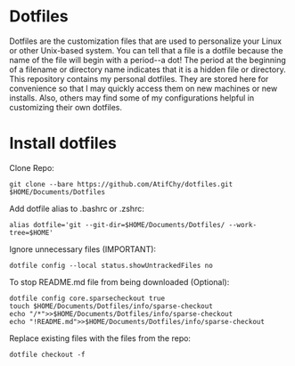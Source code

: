 #  Dotfiles

Dotfiles are the customization files that are used to personalize your Linux or other Unix-based system.  You can tell that a file is a dotfile because the name of the file will begin with a period--a dot!  The period at the beginning of a filename or directory name indicates that it is a hidden file or directory.  This repository contains my personal dotfiles.  They are stored here for convenience so that I may quickly access them on new machines or new installs.  Also, others may find some of my configurations helpful in customizing their own dotfiles.  

#  Install dotfiles
Clone Repo:
```
git clone --bare https://github.com/AtifChy/dotfiles.git $HOME/Documents/Dotfiles
```
Add dotfile alias to .bashrc or .zshrc:
```
alias dotfile='git --git-dir=$HOME/Documents/Dotfiles/ --work-tree=$HOME'
```
Ignore unnecessary files (IMPORTANT):
```
dotfile config --local status.showUntrackedFiles no
```
To stop README.md file from being downloaded (Optional):
```
dotfile config core.sparsecheckout true
touch $HOME/Documents/Dotfiles/info/sparse-checkout
echo "/*">>$HOME/Documents/Dotfiles/info/sparse-checkout
echo "!README.md">>$HOME/Documents/Dotfiles/info/sparse-checkout
```
Replace existing files with the files from the repo:
```
dotfile checkout -f
```
